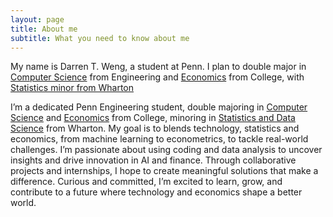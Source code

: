 ```yaml
---
layout: page
title: About me
subtitle: What you need to know about me
---
```


My name is Darren T. Weng, a student at Penn. I plan to double major in [Computer Science](https://www.cis.upenn.edu/undergraduate/) from Engineering and [Economics](https://economics.sas.upenn.edu/undergraduate/majors-and-minors/economics-major) from College, with [Statistics minor from Wharton](https://statistics.wharton.upenn.edu/programs/undergraduate/statistics-minor/)

I’m a dedicated Penn Engineering student, double majoring in [Computer Science](https://www.cis.upenn.edu/undergraduate/) and [Economics](https://economics.sas.upenn.edu/undergraduate/majors-and-minors/economics-major) from College, minoring in [Statistics and Data Science](https://statistics.wharton.upenn.edu/programs/undergraduate/statistics-minor/) from Wharton. My goal is to blends technology, statistics and economics, from machine learning to econometrics, to tackle real-world challenges. I’m passionate about using coding and data analysis to uncover insights and drive innovation in AI and finance. Through collaborative projects and internships, I hope to create meaningful solutions that make a difference. Curious and committed, I’m excited to learn, grow, and contribute to a future where technology and economics shape a better world.